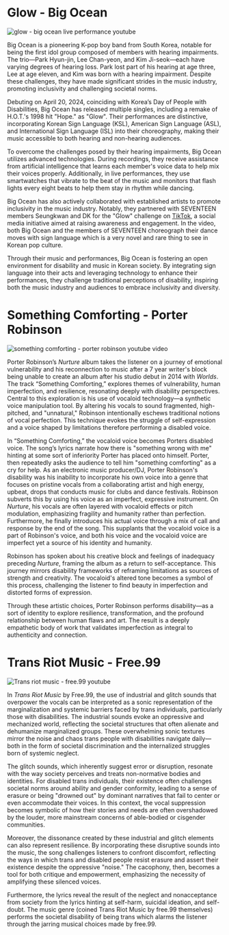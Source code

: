 # Glow - Big Ocean

![glow - big ocean live performance youtube](https://youtu.be/9aO2P5Tby-4?si=tmeGOt8SKJtw39Cz)


Big Ocean is a pioneering K-pop boy band from South Korea, notable for being the first idol group composed of members with hearing impairments. The trio—Park Hyun-jin, Lee Chan-yeon, and Kim Ji-seok—each have varying degrees of hearing loss. Park lost part of his hearing at age three, Lee at age eleven, and Kim was born with a hearing impairment. Despite these challenges, they have made significant strides in the music industry, promoting inclusivity and challenging societal norms.

Debuting on April 20, 2024, coinciding with Korea’s Day of People with Disabilities, Big Ocean has released multiple singles, including a remake of H.O.T.'s 1998 hit "Hope." as "Glow". Their performances are distinctive, incorporating Korean Sign Language (KSL), American Sign Language (ASL), and International Sign Language (ISL) into their choreography, making their music accessible to both hearing and non-hearing audiences.

To overcome the challenges posed by their hearing impairments, Big Ocean utilizes advanced technologies. During recordings, they receive assistance from artificial intelligence that learns each member's voice data to help mix their voices properly. Additionally, in live performances, they use smartwatches that vibrate to the beat of the music and monitors that flash lights every eight beats to help them stay in rhythm while dancing.

Big Ocean has also actively collaborated with established artists to promote inclusivity in the music industry. Notably, they partnered with SEVENTEEN members Seungkwan and DK for the "Glow" challenge on  [TikTok](https://www.tiktok.com/@big_ocean.official/video/7368116224498093329), a social media initiative aimed at raising awareness and engagement. In the video, both Big Ocean and the members of SEVENTEEN choreograph their dance moves with sign language which is a very novel and rare thing to see in Korean pop culture. 

Through their music and performances, Big Ocean is fostering an open environment for disability and music in Korean society. By integrating sign language into their acts and leveraging technology to enhance their performances, they challenge traditional perceptions of disability, inspiring both the music industry and audiences to embrace inclusivity and diversity.

# Something Comforting - Porter Robinson

![something comforting - porter robinson youtube video](https://www.youtube.com/watch?v=IGrhyOtikQ0)

Porter Robinson’s _Nurture_ album takes the listener on a journey of emotional vulnerability and his reconnection to music after a 7 year writer's block being unable to create an album after his studio debut in 2014 with *Worlds*. The track “Something Comforting,” explores themes of vulnerability, human imperfection, and resilience, resonating deeply with disability perspectives. Central to this exploration is his use of vocaloid technology—a synthetic voice manipulation tool. By altering his vocals to sound fragmented, high-pitched, and "unnatural," Robinson intentionally eschews traditional notions of vocal perfection. This technique evokes the struggle of self-expression and a voice shaped by limitations therefore performing a disabled voice. 

In “Something Comforting,” the vocaloid voice becomes Porters disabled voice. The song’s lyrics narrate how there is "something wrong with me" hinting at some sort of inferiority Porter has placed onto himself. Porter, then repeatedly asks the audience to tell him "something comforting" as a cry for help. As an electronic music producer/DJ, Porter Robinson's disability was his inability to incorporate his own voice into a genre that focuses on pristine vocals from a collaborating artist and high energy, upbeat, drops that conducts music for clubs and dance festivals. Robinson subverts this by using his voice as an imperfect, expressive instrument. On _Nurture_, his vocals are often layered with vocaloid effects or pitch modulation, emphasizing fragility and humanity rather than perfection. Furthermore, he finally introduces his actual voice through a mix of call and response by the end of the song. This supplants that the vocaloid voice is a part of Robinson's voice, and both his voice and the vocaloid voice are imperfect yet a source of his identity and humanity. 

Robinson has spoken about his creative block and feelings of inadequacy preceding _Nurture_, framing the album as a return to self-acceptance. This journey mirrors disability frameworks of reframing limitations as sources of strength and creativity. The vocaloid's altered tone becomes a symbol of this process, challenging the listener to find beauty in imperfection and distorted forms of expression.

Through these artistic choices, Porter Robinson performs disability—as a sort of identity to explore resilience, transformation, and the profound relationship between human flaws and art. The result is a deeply empathetic body of work that validates imperfection as integral to authenticity and connection.

# Trans Riot Music - Free.99

![Trans riot music - free.99 youtube](https://youtu.be/b-Akt1U43E0?si=SdsD95TQSQt8gNEj)

In _Trans Riot Music_ by Free.99, the use of industrial and glitch sounds that overpower the vocals can be interpreted as a sonic representation of the marginalization and systemic barriers faced by trans individuals, particularly those with disabilities. The industrial sounds evoke an oppressive and mechanized world, reflecting the societal structures that often alienate and dehumanize marginalized groups. These overwhelming sonic textures mirror the noise and chaos trans people with disabilities navigate daily—both in the form of societal discrimination and the internalized struggles born of systemic neglect.

The glitch sounds, which inherently suggest error or disruption, resonate with the way society perceives and treats non-normative bodies and identities. For disabled trans individuals, their existence often challenges societal norms around ability and gender conformity, leading to a sense of erasure or being "drowned out" by dominant narratives that fail to center or even accommodate their voices. In this context, the vocal suppression becomes symbolic of how their stories and needs are often overshadowed by the louder, more mainstream concerns of able-bodied or cisgender communities.

Moreover, the dissonance created by these industrial and glitch elements can also represent resilience. By incorporating these disruptive sounds into the music, the song challenges listeners to confront discomfort, reflecting the ways in which trans and disabled people resist erasure and assert their existence despite the oppressive "noise." The cacophony, then, becomes a tool for both critique and empowerment, emphasizing the necessity of amplifying these silenced voices.

Furthermore, the lyrics reveal the result of the neglect and nonacceptance from society from the lyrics hinting at self-harm, suicidal ideation, and self-doubt. The music genre (coined Trans Riot Music by free.99 themselves) performs the societal disability of being trans which alarms the listener through the jarring musical choices made by free.99. 
